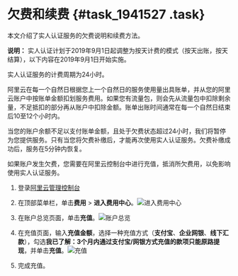 # 欠费和续费 {#task_1941527 .task}

本文介绍了实人认证服务的欠费说明和续费方法。

**说明：** 实人认证计划于2019年9月1日起调整为按天计费的模式（按天出账，按天结算），以下内容在2019年9月1日开始实施。

实人认证服务的计费周期为24小时。

阿里云在每一个自然日根据您上一个自然日的服务使用量出具账单，并从您的阿里云账户中按账单金额扣划服务费用。如果您有流量包，则会先从流量包中扣除剩余量，不足抵扣的部分再从账户中扣除金额。账单出账时间通常在每一个自然日结束后10至12个小时内。

当您的账户余额不足以支付账单金额，且处于欠费状态超过24小时，我们将暂停为您提供服务。只有当您将欠费补缴后，才能再次使用实人认证服务。欠费补缴成功后，服务在5分钟内恢复。

如果账户发生欠费，您需要在阿里云控制台中进行充值，抵消所欠费用，以免影响使用实人认证服务。

1.  登录[阿里云管理控制台](https://home.console.aliyun.com/)
2.  在顶部菜单栏，单击**费用** \> **进入费用中心**。![进入费用中心](http://static-aliyun-doc.oss-cn-hangzhou.aliyuncs.com/assets/img/1539533/156706713558436_zh-CN.png)


3.  在账户总览页面，单击**充值**。![账户总览](http://static-aliyun-doc.oss-cn-hangzhou.aliyuncs.com/assets/img/1539533/156706713558437_zh-CN.png)


4.  在充值页面，输入**充值金额**，选择一种充值方式（**支付宝**、**企业网银**、**线下汇款**），勾选**我已了解：3个月内通过支付宝/网银方式充值的款项只能原路提现**，并单击**充值**。![充值](http://static-aliyun-doc.oss-cn-hangzhou.aliyuncs.com/assets/img/1539533/156706713558438_zh-CN.png)


5.  完成充值。

